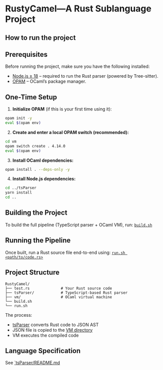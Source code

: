 # RustyCamel—A Rust Sublanguage Project

## How to run the project
## Prerequisites

Before running the project, make sure you have the following installed:

- [Node.js ≥ 18](https://nodejs.org/en/download) – required to run the Rust parser (powered by Tree-sitter).
- [OPAM](https://opam.ocaml.org/doc/Install.html) – OCaml’s package manager.

## One-Time Setup

1. **Initialize OPAM** (if this is your first time using it):

```bash
opam init -y
eval $(opam env)
```
2. **Create and enter a local OPAM switch (recommended):**
```bash
cd vm
opam switch create . 4.14.0  
eval $(opam env)
```

3. **Install OCaml dependencies:**
```bash
opam install . --deps-only -y
```

4. **Install Node.js dependencies:**
```bash
cd ../tsParser
yarn install
cd ..
```

## Building the Project
To build the full pipeline (TypeScript parser + OCaml VM), run: 
[`build.sh`](/build.sh)


## Running the Pipeline
Once built, run a Rust source file end-to-end using:
[`run.sh <path/to/code.rs>`](/run.sh)


## Project Structure
```
RustyCamel/
├── test.rs              # Your Rust source code
├── tsParser/            # TypeScript-based Rust parser
├── vm/                  # OCaml virtual machine
└── build.sh 
└── run.sh 
```

The process:
- [tsParser](./tsParser/) converts Rust code to JSON AST
- JSON file is copied to the [VM directory](./vm/)
- VM executes the compiled code


## Language Specification
See [`tsParser/README.md](/tsParser/README.md)